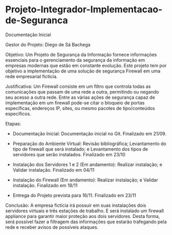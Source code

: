 # Projeto-Integrador-Implementacao-de-Seguranca
Documentação Inicial

Gestor do Projeto:
Diego de Sá Bachega

Objetivo:
Um Projeto de Segurança da Informação fornece informações essenciais para o gerenciamento da segurança da informação em empresas modernas que estão em constante evolução. Este projeto tem por objetivo a implementação de uma solução de segurança Firewall em uma rede empresarial fictícia.
 
Justificativa:
Um Firewall consiste em um filtro que controla todas as comunicações que passam de uma rede a outra, permitindo ou negando seu acesso a outra rede. Entre as várias ações de segurança capaz de implementação em um firewall pode-se citar o bloqueio de portas específicas, endereços IP, sites, ou mesmo pacotes de tipo/conteúdos específicos.
  
Etapas:
- Documentação Inicial: Documentação inicial no Git. Finalizado em 21/09.
 
- Preparação do Ambiente Virtual:	Revisão bibliográfica; Levantamento do tipo de firewall que será instalado; e Levantamento dos tipos de servidores que serão instalados. Finalizado em 23/10
  
- Instalação dos Servidores 1 e 2 (Em andamento): Realizar instalação; e Validar instalação. Finalizado em 04/11
  
- Instalação do Firewall (Em andamento): Realizar instalação; e Validar instalação. Finalizado em 18/11 
  
- Entrega do Projeto prevista para 16/11. Finalizado em 23/11 
 
Conclusão: 
A empresa fictícia irá possuir em suas instalações dois servidores virtuais e três estações de trabalho. E será instalado um firewall appliance para garantir maior proteção aos dois servidores. Desta forma, será possível fazer a filtragem das informações que estarão trafegando pela rede e receber avisos de possíveis ataques.
